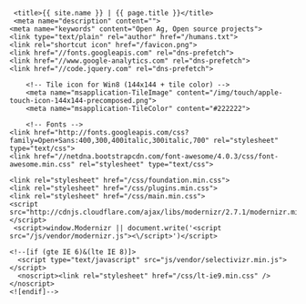 <!DOCTYPE html>
<!--[if lt IE 7]>      <html class="no-js lt-ie9 lt-ie8 lt-ie7"> <![endif]-->
<!--[if IE 7]>         <html class="no-js lt-ie9 lt-ie8"> <![endif]-->
<!--[if IE 8]>         <html class="no-js lt-ie9"> <![endif]-->
<!--[if gt IE 8]><!-->

<html class="no-js" lang="en">
<!--<![endif]-->
  <head>
    <meta charset="utf-8">
    <meta http-equiv="X-UA-Compatible" content="IE=edge">
    <meta name="HandheldFriendly" content="True">
    <meta name="MobileOptimized" content="320">
    <meta name="viewport" content="width=device-width, initial-scale=1">
    <meta http-equiv="cleartype" content="on">
    
     <title>{{ site.name }} | {{ page.title }}</title>
     <meta name="description" content="">
    <meta name="keywords" content="Open Ag, Open source projects">
    <link type="text/plain" rel="author" href="/humans.txt">
    <link rel="shortcut icon" href="/favicon.png">
	<link href="//fonts.googleapis.com" rel="dns-prefetch">
	<link href="//www.google-analytics.com" rel="dns-prefetch">
	<link href="//code.jquery.com" rel="dns-prefetch">       
	
        <!-- Tile icon for Win8 (144x144 + tile color) -->
        <meta name="msapplication-TileImage" content="/img/touch/apple-touch-icon-144x144-precomposed.png">
        <meta name="msapplication-TileColor" content="#222222">
		
		<!-- Fonts -->
	<link href="http://fonts.googleapis.com/css?family=Open+Sans:400,300,400italic,300italic,700" rel="stylesheet" type="text/css"> 
	<link href="//netdna.bootstrapcdn.com/font-awesome/4.0.3/css/font-awesome.min.css" rel="stylesheet" type="text/css">
	
    <link rel="stylesheet" href="/css/foundation.min.css">
    <link rel="stylesheet" href="/css/plugins.min.css">
    <link rel="stylesheet" href="/css/main.min.css">
	<script src="http://cdnjs.cloudflare.com/ajax/libs/modernizr/2.7.1/modernizr.min.js"></script>
	 <script>window.Modernizr || document.write('<script src="/js/vendor/modernizr.js"><\/script>')</script>

	<!--[if (gte IE 6)&(lte IE 8)]>
	  <script type="text/javascript" src="js/vendor/selectivizr.min.js"></script>
	  <noscript><link rel="stylesheet" href="/css/lt-ie9.min.css" /></noscript>
	<![endif]-->
  </head>
  <body>